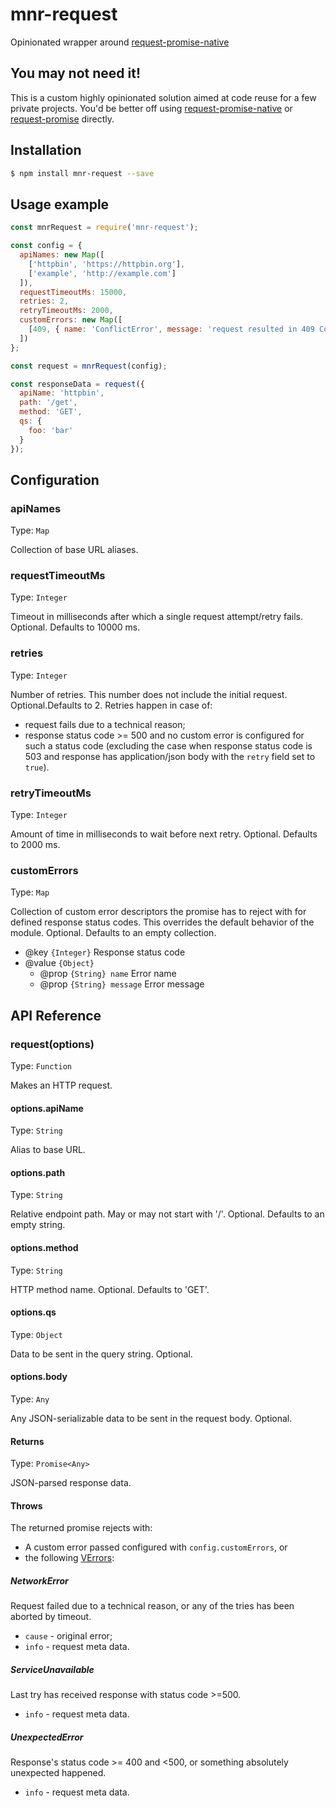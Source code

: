 # mnr-request

Opinionated wrapper around [request-promise-native](https://www.npmjs.com/package/request-promise-native)




## You may not need it!

This is a custom highly opinionated solution aimed at code reuse for a few private projects. You'd be better off using [request-promise-native](https://www.npmjs.com/package/request-promise-native) or [request-promise](https://www.npmjs.com/package/request-promise) directly.





## Installation

```bash
$ npm install mnr-request --save
```





## Usage example

```javascript
const mnrRequest = require('mnr-request');

const config = {
  apiNames: new Map([
    ['httpbin', 'https://httpbin.org'],
    ['example', 'http://example.com']
  ]),
  requestTimeoutMs: 15000,
  retries: 2,
  retryTimeoutMs: 2000,
  customErrors: new Map([
    [409, { name: 'ConflictError', message: 'request resulted in 409 Conflict response' }]
  ])
};

const request = mnrRequest(config);

const responseData = request({
  apiName: 'httpbin',
  path: '/get',
  method: 'GET',
  qs: {
    foo: 'bar'
  }
});
```




## Configuration

### apiNames

Type: `Map`

Collection of base URL aliases.


### requestTimeoutMs

Type: `Integer`

Timeout in milliseconds after which a single request attempt/retry fails. Optional. Defaults to 10000 ms.


### retries

Type: `Integer`

Number of retries. This number does not include the initial request. Optional.Defaults to 2. Retries happen in case of:
  * request fails due to a technical reason;
  * response status code >= 500 and no custom error is configured for such a status code (excluding the case when response status code is 503 and response has application/json body with the `retry` field set to `true`).


### retryTimeoutMs

Type: `Integer`

Amount of time in milliseconds to wait before next retry. Optional. Defaults to 2000 ms.


### customErrors

Type: `Map`

Collection of custom error descriptors the promise has to reject with for defined response status codes. This overrides the default behavior of the module. Optional. Defaults to an empty collection.
  * @key `{Integer}` Response status code
  * @value `{Object}`
    * @prop `{String} name` Error name
    * @prop `{String} message` Error message




## API Reference

### request(options)

Type: `Function`

Makes an HTTP request.

#### options.apiName

Type: `String`

Alias to base URL.

#### options.path

Type: `String`

Relative endpoint path. May or may not start with '/'. Optional. Defaults to an empty string.

#### options.method

Type: `String`

HTTP method name. Optional. Defaults to 'GET'.

#### options.qs

Type: `Object`

Data to be sent in the query string. Optional.

#### options.body

Type: `Any`

Any JSON-serializable data to be sent in the request body. Optional.

#### Returns

Type: `Promise<Any>`

JSON-parsed response data.


#### Throws

The returned promise rejects with:

* A custom error passed configured with `config.customErrors`, or
* the following [VErrors](https://www.npmjs.com/package/verror):

##### NetworkError

Request failed due to a technical reason, or any of the tries has been aborted by timeout.

* `cause` - original error;
* `info` - request meta data.

##### ServiceUnavailable

Last try has received response with status code >=500.

* `info` - request meta data.

##### UnexpectedError

Response's status code >= 400 and <500, or something absolutely unexpected happened.

* `info` - request meta data.
